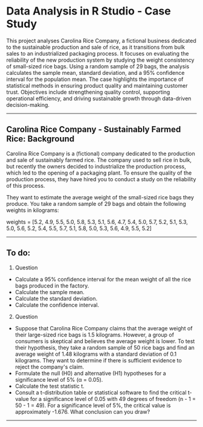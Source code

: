 # Data Analysis in R Studio - Case Study

This project analyses Carolina Rice Company, a fictional business dedicated to the sustainable production and sale of rice, as it transitions from bulk sales to an industrialized packaging process. It focuses on evaluating the reliability of the new production system by studying the weight consistency of small-sized rice bags. Using a random sample of 29 bags, the analysis calculates the sample mean, standard deviation, and a 95% confidence interval for the population mean. The case highlights the importance of statistical methods in ensuring product quality and maintaining customer trust. Objectives include strengthening quality control, supporting operational efficiency, and driving sustainable growth through data-driven decision-making.

--------

## Carolina Rice Company - Sustainably Farmed Rice: Background

Carolina Rice Company is a (fictional) company dedicated to the production and sale of sustainably farmed rice. The company used to sell rice in bulk, but recently the owners decided to industrialize the production process, which led to the opening of a packaging plant. To ensure the quality of the production process, they have hired you to conduct a study on the reliability of this process.

They want to estimate the average weight of the small-sized rice bags they produce. You take a random sample of 29 bags and obtain the following weights in kilograms:

weights = [5.2, 4.9, 5.5, 5.0, 5.8, 5.3, 5.1, 5.6, 4.7, 5.4, 5.0, 5.7, 5.2, 5.1, 5.3, 5.0, 5.6, 5.2, 5.4, 5.5, 5.7, 5.1, 5.8, 5.0, 5.3, 5.6, 4.9, 5.5, 5.2]





________________
## To do:
1. Question

- Calculate a 95% confidence interval for the mean weight of all the rice bags produced in the factory.
- Calculate the sample mean.
- Calculate the standard deviation.
- Calculate the confidence interval.

2. Question 

- Suppose that Carolina Rice Company claims that the average weight of their large-sized rice bags is 1.5 kilograms. However, a group of consumers is skeptical and believes the average weight is lower. To test their hypothesis, they take a random sample of 50 rice bags and find an average weight of 1.48 kilograms with a standard deviation of 0.1 kilograms. They want to determine if there is sufficient evidence to reject the company's claim.
- Formulate the null (H0) and alternative (H1) hypotheses for a significance level of 5% (α = 0.05).
- Calculate the test statistic t.
- Consult a t-distribution table or statistical software to find the critical t-value for a significance level of 0.05 with 49 degrees of freedom (n - 1 = 50 - 1 = 49). For a significance level of 5%, the critical value is approximately -1.676. What conclusion can you draw?

---------
